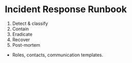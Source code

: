 # Incident Response Runbook

1) Detect & classify
2) Contain
3) Eradicate
4) Recover
5) Post-mortem

- Roles, contacts, communication templates.
